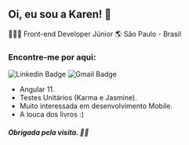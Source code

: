 ## Oi, eu sou a Karen! 👋

👩🏽‍💻 Front-end Developer Júnior  🌎 São Paulo - Brasil 

### Encontre-me por aqui:                    
![Linkedin Badge](https://img.shields.io/badge/-LinkedIn-blue?style=flat-square&logo=Linkedin&logoColor=white&link=https://www.linkedin.com/in/karennascimento3/)
![Gmail Badge](https://img.shields.io/badge/-Gmail-c14438?style=flat-square&logo=Gmail&logoColor=white&link=mailto:karen.nascimento.developer@gmail.com)

 - Angular 11.
 - Testes Unitários (Karma e Jasmine).
 - Muito interessada em desenvolvimento Mobile.
 - A louca dos livros :)

##### Obrigada pela visita. 👀💙
